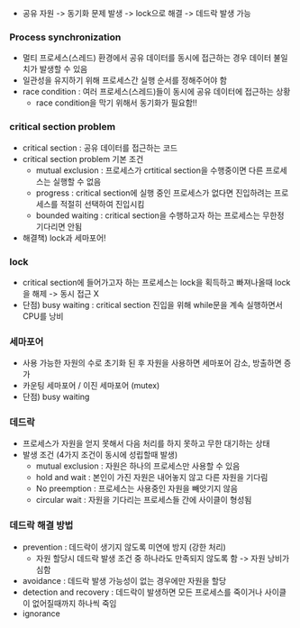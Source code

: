 - 공유 자원 -> 동기화 문제 발생 -> lock으로 해결 -> 데드락 발생 가능

### Process synchronization
- 멀티 프로세스(스레드) 환경에서 공유 데이터를 동시에 접근하는 경우 데이터 불일치가 발생할 수 있음
- 일관성을 유지하기 위해 프로세스간 실행 순서를 정해주어야 함
- race condition : 여러 프로세스(스레드)들이 동시에 공유 데이터에 접근하는 상황
  - race condition을 막기 위해서 동기화가 필요함!!

### critical section problem
- critical section : 공유 데이터를 접근하는 코드
- critical section problem 기본 조건
  - mutual exclusion : 프로세스가 crtitical section을 수행중이면 다른 프로세스는 실행할 수 없음
  - progress : critical section에 실행 중인 프로세스가 없다면 진입하려는 프로세스를 적절히 선택하여 진입시킴
  - bounded waiting : critical section을 수행하고자 하는 프로세스는 무한정 기다리면 안됨
- 해결책) lock과 세마포어!

### lock
- critical section에 들어가고자 하는 프로세스는 lock을 획득하고 빠져나올때 lock을 해제 -> 동시 접근 X
- 단점) busy waiting : critical section 진입을 위해 while문을 계속 실행하면서 CPU를 낭비

### 세마포어
- 사용 가능한 자원의 수로 초기화 된 후 자원을 사용하면 세마포어 감소, 방출하면 증가
- 카운팅 세마포어 / 이진 세마포어 (mutex)
- 단점) busy waiting

### 데드락
- 프로세스가 자원을 얻지 못해서 다음 처리를 하지 못하고 무한 대기하는 상태
- 발생 조건 (4가지 조건이 동시에 성립할때 발생)
  - mutual exclusion : 자원은 하나의 프로세스만 사용할 수 있음
  - hold and wait : 본인이 가진 자원은 내어놓지 않고 다른 자원을 기다림
  - No preemption : 프로세스는 사용중인 자원을 빼앗기지 않음
  - circular wait : 자원을 기다리는 프로세스들 간에 사이클이 형성됨

### 데드락 해결 방법
- prevention : 데드락이 생기지 않도록 미연에 방지 (강한 처리)
  - 자원 할당시 데드락 발생 조건 중 하나라도 만족되지 않도록 함 -> 자원 낭비가 심함
- avoidance : 데드락 발생 가능성이 없는 경우에만 자원을 할당
- detection and recovery : 데드락이 발생하면 모든 프로세스를 죽이거나 사이클이 없어질때까지 하나씩 죽임
- ignorance
